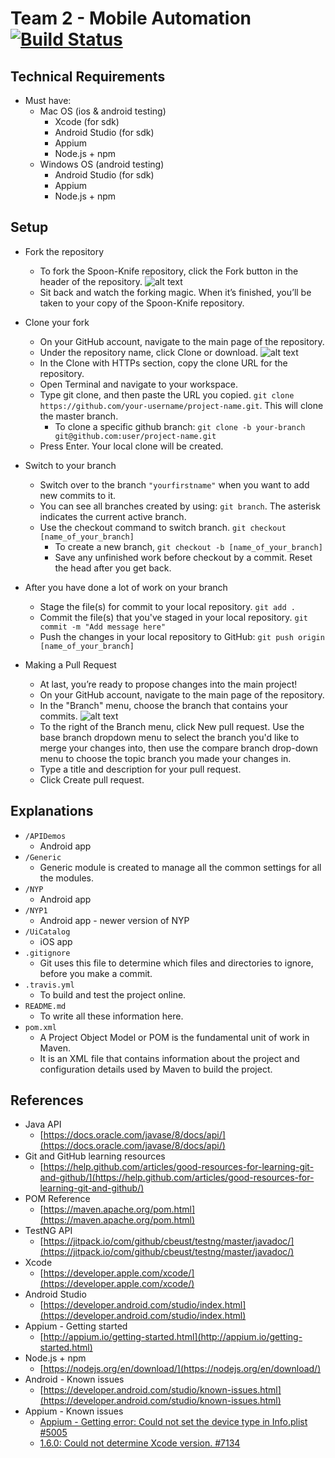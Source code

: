 # Team 2 - Mobile Automation [![Build Status](https://travis-ci.org/mhasan90/Team2MobileAutomation.svg?branch=master)](https://travis-ci.org/mhasan90/Team2MobileAutomation)
## Technical Requirements

- Must have:
    + Mac OS (ios & android testing)
        - Xcode (for sdk)
        - Android Studio (for sdk)
        - Appium
        - Node.js + npm
    + Windows OS (android testing)
        - Android Studio (for sdk)
        - Appium
        - Node.js + npm
## Setup

- Fork the repository
    + To fork the Spoon-Knife repository, click the Fork button in the header of the repository.
    ![alt text](https://image.ibb.co/nE6AGb/Fork_button.png)
    + Sit back and watch the forking magic. When it’s finished, you’ll be taken to your copy of the Spoon-Knife repository.

- Clone your fork
    + On your GitHub account, navigate to the main page of the repository.
    + Under the repository name, click Clone or download.
    ![alt text](https://image.ibb.co/k9iU9w/clone_button.png)
    + In the Clone with HTTPs section, copy the clone URL for the repository.
    + Open Terminal and navigate to your workspace.
    + Type git clone, and then paste the URL you copied.
    `git clone https://github.com/your-username/project-name.git`. This will clone the master branch.
        - To clone a specific github branch: 
        `git clone -b your-branch git@github.com:user/project-name.git`
    + Press Enter. Your local clone will be created.

- Switch to your branch
    + Switch over to the branch `"yourfirstname"` when you want to add new commits to it.
    + You can see all branches created by using:
    `git branch`. 
    The asterisk indicates the current active branch.
    + Use the checkout command to switch branch.
    `git checkout [name_of_your_branch]`
        - To create a new branch, `git checkout -b [name_of_your_branch]`
        - Save any unfinished work before checkout by a commit. Reset the head after you get back.
- After you have done a lot of work on your branch
    + Stage the file(s) for commit to your local repository.
    `git add .`
    + Commit the file(s) that you've staged in your local repository.
    `git commit -m "Add message here"`
    + Push the changes in your local repository to GitHub:
    `git push origin [name_of_your_branch]`
- Making a Pull Request
    + At last, you’re ready to propose changes into the main project!
    + On your GitHub account, navigate to the main page of the repository.
    + In the "Branch" menu, choose the branch that contains your commits.
    ![alt text](https://image.ibb.co/ka6wNG/new_pull_request.png)
    + To the right of the Branch menu, click New pull request.
    Use the base branch dropdown menu to select the branch you'd like to merge your changes into, 
    then use the compare branch drop-down menu to choose the topic branch you made your changes in.
    + Type a title and description for your pull request.
    + Click Create pull request.
    

## Explanations
- `/APIDemos`
    + Android app
- `/Generic`
    + Generic module is created to manage all the common settings for all the modules.
- `/NYP`
    + Android app
- `/NYP1`
    + Android app - newer version of NYP
- `/UiCatalog`
    + iOS app
- `.gitignore`
    + Git uses this file to determine which files and directories to ignore, before you make a commit.
- `.travis.yml`
    + To build and test the project online.
- `README.md`
    + To write all these information here.
- `pom.xml`
    + A Project Object Model or POM is the fundamental unit of work in Maven. 
    + It is an XML file that contains information about the project and configuration details used by Maven to build the project.

## References

* Java API
    - [https://docs.oracle.com/javase/8/docs/api/](https://docs.oracle.com/javase/8/docs/api/)
* Git and GitHub learning resources
    - [https://help.github.com/articles/good-resources-for-learning-git-and-github/](https://help.github.com/articles/good-resources-for-learning-git-and-github/)
* POM Reference
    - [https://maven.apache.org/pom.html](https://maven.apache.org/pom.html)
* TestNG API
    - [https://jitpack.io/com/github/cbeust/testng/master/javadoc/](https://jitpack.io/com/github/cbeust/testng/master/javadoc/)
* Xcode
    - [https://developer.apple.com/xcode/](https://developer.apple.com/xcode/)
* Android Studio
    - [https://developer.android.com/studio/index.html](https://developer.android.com/studio/index.html)
* Appium - Getting started
    - [http://appium.io/getting-started.html](http://appium.io/getting-started.html)
* Node.js + npm
    - [https://nodejs.org/en/download/](https://nodejs.org/en/download/)
* Android - Known issues
    - [https://developer.android.com/studio/known-issues.html](https://developer.android.com/studio/known-issues.html)
* Appium - Known issues
    - [Appium - Getting error: Could not set the device type in Info.plist #5005](https://github.com/appium/appium/issues/5005)
    - [1.6.0: Could not determine Xcode version. #7134](https://github.com/appium/appium/issues/7134)